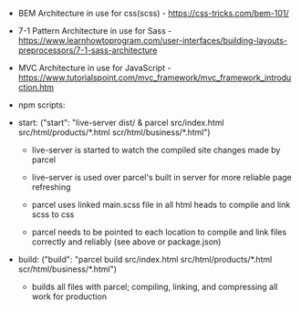 - BEM Architecture in use for css(scss)  -  https://css-tricks.com/bem-101/

- 7-1 Pattern Architecture in use for Sass  -  https://www.learnhowtoprogram.com/user-interfaces/building-layouts-preprocessors/7-1-sass-architecture

- MVC Architecture in use for JavaScript  -    https://www.tutorialspoint.com/mvc_framework/mvc_framework_introduction.htm

- npm scripts:

- start: ("start": "live-server dist/ & parcel src/index.html src/html/products/\*.html scr/html/business/\*.html")

    - live-server is started to watch the compiled site changes made by parcel
    - live-server is used over parcel's built in server for more reliable page refreshing

    - parcel uses linked main.scss file in all html heads to compile and link scss to css
    - parcel needs to be pointed to each location to compile and link files correctly and reliably (see above or package.json)

- build: ("build": "parcel build src/index.html src/html/products/\*.html scr/html/business/\*.html")

    - builds all files with parcel; compiling, linking, and compressing all work for production
